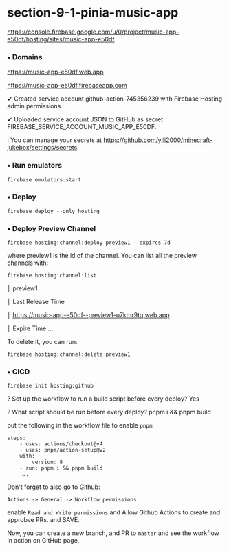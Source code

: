 # section-9-1-pinia-music-app

https://console.firebase.google.com/u/0/project/music-app-e50df/hosting/sites/music-app-e50df

### • Domains

https://music-app-e50df.web.app

https://music-app-e50df.firebaseapp.com

✔ Created service account github-action-745356239 with Firebase Hosting admin permissions.

✔ Uploaded service account JSON to GitHub as secret FIREBASE_SERVICE_ACCOUNT_MUSIC_APP_E50DF.

i You can manage your secrets at https://github.com/ylli2000/minecraft-jukebox/settings/secrets.

### • Run emulators

`firebase emulators:start`

### • Deploy

`firebase deploy --only hosting`

### • Deploy Preview Channel

`firebase hosting:channel:deploy preview1 --expires 7d`

where preview1 is the id of the channel. You can list all the preview channels with:

`firebase hosting:channel:list`

│ preview1

│ Last Release Time

│ https://music-app-e50df--preview1-u7kmr9tq.web.app

│ Expire Time ...

To delete it, you can run:

`firebase hosting:channel:delete preview1`

### • CICD

`firebase init hosting:github`

? Set up the workflow to run a build script before every deploy? Yes

? What script should be run before every deploy? pnpm i && pnpm build

put the following in the workflow file to enable `pnpm`:

```
steps:
    - uses: actions/checkout@v4
    - uses: pnpm/action-setup@v2
    with:
        version: 8
    - run: pnpm i && pnpm build
    ...
```

Don't forget to also go to Github:

`Actions -> General -> Workflow permissions`

enable `Read and Write permissions` and Allow Github Actions to create and approbve PRs. and SAVE.

Now, you can create a new branch, and PR to `master` and see the workflow in action on GitHub page.
